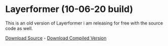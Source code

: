 # Layerformer (10-06-20 build) 

This is an old version of Layerformer i am releasing for free with the source code as well.

[Download Source](https://github.com/RealMCoded/Layerformer_10-06-20/archive/refs/tags/10.06.20.zip) - [Download Compiled Version](https://github.com/RealMCoded/Layerformer_10-06-20/releases/download/10.06.20/Layerformer.10-06-20.zip)
